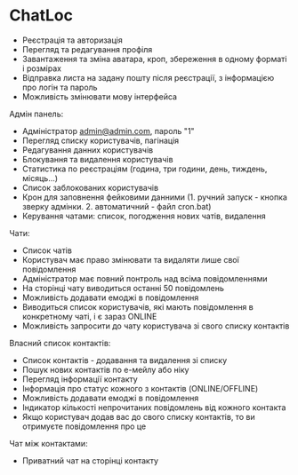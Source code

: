 # ChatLoc
- Реєстрація та авторизація
- Перегляд та редагування профіля
- Завантаження та зміна аватара, кроп, збереження в одному форматі і розмірах
- Відправка листа на задану пошту після реєстрації, з інформацією про логін та пароль
- Можливість змінювати мову інтерфейса

Адмін панель:
- Адміністратор admin@admin.com, пароль "1"
- Перегляд списку користувачів, пагінація
- Редагування данних користувачів
- Блокування та видалення користувачів
- Статистика по реєстраціям (година, три години, день, тиждень, місяць...)
- Список заблокованих користувачів
- Крон для заповнення фейковими данними (1. ручний запуск - кнопка зверку адмінки. 2. автоматичний - файл cron.bat)
- Керування чатами: список, погодження нових чатів, видалення

Чати:
- Список чатів
- Користувач має право змінювати та видаляти лише свої повідомлення
- Адміністратор має повний понтроль над всіма повідомленнями
- На сторінці чату виводиться останні 50 повідомлень
- Можливість додавати емоджі в повідомлення
- Виводиться список користувачів, які мають повідомлення в конкретному чаті, і є зараз ONLINE
- Можливість запросити до чату користувача зі свого списку контактів

Власний список контактів:
- Список контактів - додавання та видалення зі списку
- Пошук нових контактів по е-мейлу або ніку
- Перегляд інформації контакту
- Інформація про статус кожного з контактів (ONLINE/OFFLINE)
- Можливість додавати емоджі в повідомлення
- Індикатор кількості непрочитаних повідомлень від кожного контакта
- Якщо користувач додав вас до свого списку контактів, то ви отримуєте повідомлення про це

Чат між контактами:
- Приватний чат на сторінці контакту
